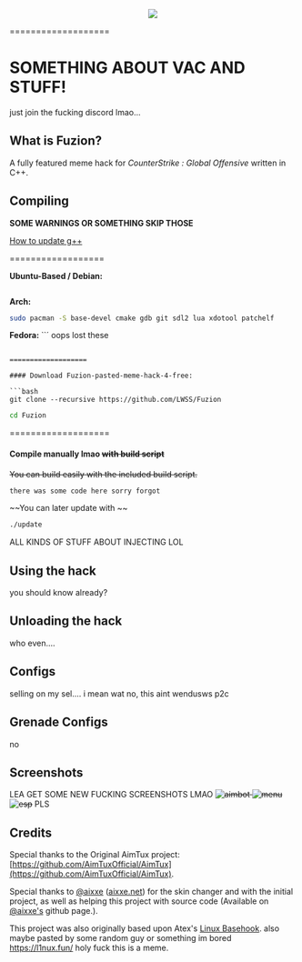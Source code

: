 <p align="center">
<img src="http://i.imgur.com/mCtrbIN.png">
</p>
===================

# SOMETHING ABOUT VAC AND STUFF! 
just join the fucking discord lmao...

## What is Fuzion?

A fully featured meme hack for *CounterStrike : Global Offensive* written in C++.


## Compiling
**SOME WARNINGS OR SOMETHING SKIP THOSE**

[How to update g++](https://github.com/AimTuxOfficial/AimTux/wiki/Updating-your-compiler)

==================

__Ubuntu-Based / Debian:__
```are you actually retarted?
```
__Arch:__
```bash
sudo pacman -S base-devel cmake gdb git sdl2 lua xdotool patchelf
```
__Fedora:__
``´ oops lost these
```

===================

#### Download Fuzion-pasted-meme-hack-4-free:

```bash
git clone --recursive https://github.com/LWSS/Fuzion
```

```bash
cd Fuzion
```

===================

#### Compile manually lmao ~~with build script~~

~~You can build easily with the included build script.~~
```bash
there was some code here sorry forgot
```

~~You can later update with ~~
```bash
./update
```


ALL KINDS OF STUFF ABOUT INJECTING LOL


## Using the hack

you should know already?


## Unloading the hack

who even....

## Configs
selling on my sel.... i mean wat no, this aint wendusws p2c
## Grenade Configs
no
## Screenshots
LEA GET SOME NEW FUCKING SCREENSHOTS LMAO
~~![aimbot](http://i.imgur.com/NhSEO9W.png)
![menu](http://i.imgur.com/59TGPfw.png)
![esp](http://i.imgur.com/lnF42Ng.png)~~
PLS

## Credits

Special thanks to the Original AimTux project: [https://github.com/AimTuxOfficial/AimTux](https://github.com/AimTuxOfficial/AimTux).

Special thanks to [@aixxe](http://www.github.com/aixxe/) ([aixxe.net](http://www.aixxe.net)) for the skin changer and with the initial project, as well as helping this project with source code (Available on [@aixxe's](http://www.github.com/aixxe/) github page.).

This project was also originally based upon Atex's [Linux Basehook](http://unknowncheats.me/forum/counterstrike-global-offensive/181878-linux-basehook.html).
also maybe pasted by some random guy or something im bored
https://l1nux.fun/ holy fuck this is a meme.
